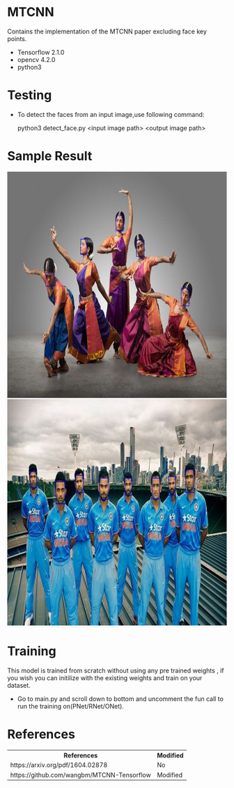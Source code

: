 # MTCNN
Contains the implementation of the MTCNN paper excluding face key points.

- Tensorflow 2.1.0
- opencv 4.2.0
- python3


# Testing
- To detect the faces from an input image,use following command:
  
  python3 detect_face.py \<input image path\> \<output image path\>

# Sample Result
<img src="https://github.com/gurushantj/MTCNN/blob/master/results/bharat_natyam_output.jpg?raw=true" alt="Smiley face" height="520" width="820">

<img src="https://github.com/gurushantj/MTCNN/blob/master/results/cricket_output.jpg?raw=true" alt="Smiley face" height="520" width="820">

# Training
This model is trained from scratch without using any pre trained weights , if you wish you can initilize with the existing weights and train on your dataset.
- Go to main.py and scroll down to bottom and uncomment the fun call to run the training on(PNet/RNet/ONet).

# References
<table>
  <tr>
    <th>References</th>
    <th>Modified</th>
  </tr>
  <tr>
    <td>https://arxiv.org/pdf/1604.02878</td>
    <td>No</td>
  </tr>
  <tr>
    <td>https://github.com/wangbm/MTCNN-Tensorflow</td>
    <td>Modified</td>
  </tr>
</table>
